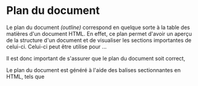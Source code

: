 # Plan du document
Le plan du document _(outline)_ correspond en quelque sorte à la table des matières d'un document HTML. En effet, ce plan 
permet d'avoir un aperçu de la structure d'un document et de visualiser les sections importantes de celui-ci. Celui-ci
peut être utilise pour ...


Il est donc important 
de s'assurer que le plan du document soit correct, 

Le plan du document est généré à l'aide des balises sectionnantes en HTML, tels que 
